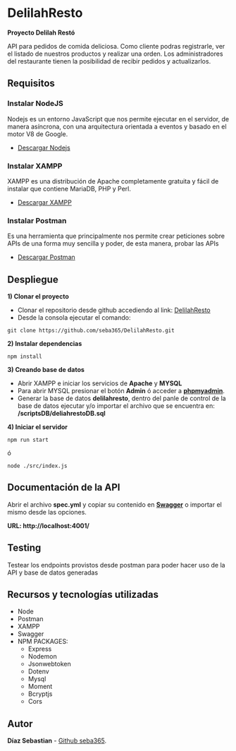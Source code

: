 # DelilahResto
**Proyecto Delilah Restó**

API para pedidos de comida deliciosa. Como cliente podras registrarle, ver el listado de nuestros productos y realizar una orden. Los administradores del restaurante tienen la posibilidad de recibir pedidos y actualizarlos.

## Requisitos

### Instalar NodeJS
Nodejs es un entorno JavaScript que nos permite ejecutar en el servidor, de manera asíncrona, con una arquitectura orientada a eventos y basado en el motor V8 de Google.
  - [Descargar Nodejs](https://nodejs.org/en/download/)

### Instalar XAMPP

XAMPP es una distribución de Apache completamente gratuita y fácil de instalar que contiene MariaDB, PHP y Perl. 
  - [Descargar XAMPP](https://www.apachefriends.org/es/download.html)

### Instalar Postman
Es una herramienta que principalmente nos permite crear peticiones sobre APIs de una forma muy sencilla y poder, de esta manera, probar las APIs
  - [Descargar Postman](https://www.postman.com/product/api-client/)

## Despliegue
  **1) Clonar el proyecto**

* Clonar el repositorio desde github accediendo al link: [DelilahResto](https://github.com/seba365/DelilahResto)
* Desde la consola ejecutar el comando:
```
git clone https://github.com/seba365/DelilahResto.git
```

**2) Instalar dependencias**
```
npm install
```

**3) Creando base de datos**
* Abrir XAMPP e iniciar los servicios de **Apache** y **MYSQL**
* Para abrir MYSQL presionar el botón **Admin** ó acceder a **[phpmyadmin](http://localhost/phpmyadmin/)**.
* Generar la base de datos **delilahresto**, dentro del panle de control de la base de datos ejecutar y/o importar el archivo que se encuentra en: **/scriptsDB/deliahrestoDB.sql**

**4) Iniciar el servidor**

```
npm run start
```
ó
```
node ./src/index.js
```


## Documentación de la API

Abrir el archivo **spec.yml** y copiar su contenido en **[Swagger](https://editor.swagger.io/)** o importar el mismo desde las opciones.

**URL: http://localhost:4001/**


## Testing
Testear los endpoints provistos desde postman para poder hacer uso de la API y base de datos generadas

## Recursos y tecnologías utilizadas
* Node
* Postman
* XAMPP
* Swagger
* NPM PACKAGES:
  * Express
  * Nodemon
  * Jsonwebtoken
  * Dotenv
  * Mysql
  * Moment
  * Bcryptjs
  * Cors

## Autor
**Díaz Sebastian** - [Github seba365](https://github.com/seba365).
